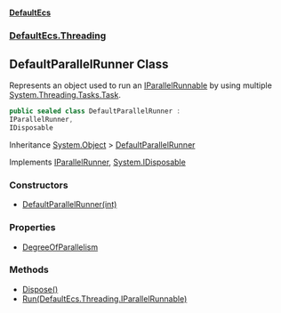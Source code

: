 #### [DefaultEcs](./index.md 'index')
### [DefaultEcs.Threading](./DefaultEcs-Threading.md 'DefaultEcs.Threading')
## DefaultParallelRunner Class
Represents an object used to run an [IParallelRunnable](./DefaultEcs-Threading-IParallelRunnable.md 'DefaultEcs.Threading.IParallelRunnable') by using multiple [System.Threading.Tasks.Task](https://docs.microsoft.com/en-us/dotnet/api/System.Threading.Tasks.Task 'System.Threading.Tasks.Task').  
```csharp
public sealed class DefaultParallelRunner :
IParallelRunner,
IDisposable
```
Inheritance [System.Object](https://docs.microsoft.com/en-us/dotnet/api/System.Object 'System.Object') &gt; [DefaultParallelRunner](./DefaultEcs-Threading-DefaultParallelRunner.md 'DefaultEcs.Threading.DefaultParallelRunner')  

Implements [IParallelRunner](./DefaultEcs-Threading-IParallelRunner.md 'DefaultEcs.Threading.IParallelRunner'), [System.IDisposable](https://docs.microsoft.com/en-us/dotnet/api/System.IDisposable 'System.IDisposable')  
### Constructors
- [DefaultParallelRunner(int)](./DefaultEcs-Threading-DefaultParallelRunner-DefaultParallelRunner(int).md 'DefaultEcs.Threading.DefaultParallelRunner.DefaultParallelRunner(int)')
### Properties
- [DegreeOfParallelism](./DefaultEcs-Threading-DefaultParallelRunner-DegreeOfParallelism.md 'DefaultEcs.Threading.DefaultParallelRunner.DegreeOfParallelism')
### Methods
- [Dispose()](./DefaultEcs-Threading-DefaultParallelRunner-Dispose().md 'DefaultEcs.Threading.DefaultParallelRunner.Dispose()')
- [Run(DefaultEcs.Threading.IParallelRunnable)](./DefaultEcs-Threading-DefaultParallelRunner-Run(DefaultEcs-Threading-IParallelRunnable).md 'DefaultEcs.Threading.DefaultParallelRunner.Run(DefaultEcs.Threading.IParallelRunnable)')
